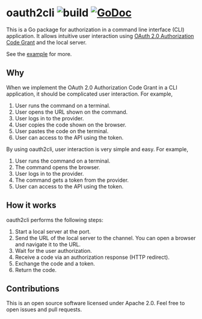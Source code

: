 # oauth2cli ![build](https://github.com/int128/oauth2cli/workflows/build/badge.svg) [![GoDoc](https://godoc.org/github.com/int128/oauth2cli?status.svg)](https://godoc.org/github.com/int128/oauth2cli)

This is a Go package for authorization in a command line interface (CLI) application.
It allows intuitive user interaction using [OAuth 2.0 Authorization Code Grant](https://tools.ietf.org/html/rfc6749#section-4.1) and the local server.

See the [example](example/) for more.


## Why

When we implement the OAuth 2.0 Authorization Code Grant in a CLI application, it should be complicated user interaction.
For example,

1. User runs the command on a terminal.
1. User opens the URL shown on the command.
1. User logs in to the provider.
1. User copies the code shown on the browser.
1. User pastes the code on the terminal.
1. User can access to the API using the token.

By using oauth2cli, user interaction is very simple and easy.
For example,

1. User runs the command on a terminal.
1. The command opens the browser.
1. User logs in to the provider.
1. The command gets a token from the provider.
1. User can access to the API using the token.


## How it works

oauth2cli performs the following steps:

1. Start a local server at the port.
2. Send the URL of the local server to the channel.
   You can open a browser and navigate it to the URL.
3. Wait for the user authorization.
4. Receive a code via an authorization response (HTTP redirect).
5. Exchange the code and a token.
6. Return the code.


## Contributions

This is an open source software licensed under Apache 2.0.
Feel free to open issues and pull requests.
